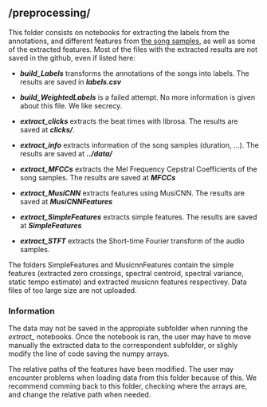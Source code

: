## /preprocessing/

This folder consists on notebooks for extracting the labels from the annotations, and different features from [the song samples](../data/emotifymusic/), as well as some of the extracted features. Most of the files with the extracted results are not saved in the github, even if listed here:

- ***build_Labels*** transforms the annotations of the songs into labels. The results are saved in ***labels.csv***
- ***build_WeightedLabels*** is a failed attempt. No more information is given about this file. We like secrecy.

- ***extract_clicks*** extracts the beat times with librosa. The results are saved at ***clicks/***.
- ***extract_info*** extracts information of the song samples (duration, ...). The results are saved at ***../data/***
- ***extract_MFCCs*** extracts the Mel Frequency Cepstral Coefficients of the song samples. The results are saved at ***MFCCs***
- ***extract_MusiCNN*** extracts features using MusiCNN. The results are saved at ***MusiCNNFeatures***
- ***extract_SimpleFeatures*** extracts simple features. The results are saved at ***SimpleFeatures***
- ***extract_STFT*** extracts the Short-time Fourier transform of the audio samples. 

The folders SimpleFeatures and MusicnnFeatures contain the simple features (extracted zero crossings, spectral centroid, spectral variance, static tempo estimate) and extracted musicnn features respectivey. Data files of too large size are not uploaded.

### Information


The data may not be saved in the appropiate subfolder when running the *extract_* notebooks. Once the notebook is ran, the user may have to move manually the extracted data to the correspondent subfolder, or slighly modify the line of code saving the numpy arrays.

The relative paths of the features have been modified. The user may encounter problems when loading data from this folder because of this. We recommend comming back to this folder, checking where the arrays are, and change the relative path when needed.
